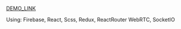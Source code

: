 [DEMO_LINK](http://misha200119.github.io/firebase_online_chat/)

Using:
Firebase,
React,
Scss,
Redux,
ReactRouter
WebRTC,
SocketIO
